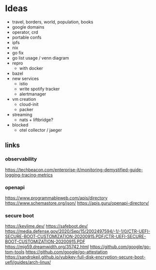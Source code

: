 # Ideas

- travel, borders, world, population, books
- google domains
- operator, crd
- portable confs
- ipfs
- nix
- go fix
- go list usage / venn diagram
- repro
  - with docker
- bazel
- new services
  - istio
  - write spotify tracker
  - alertmanager
- vm creation
  - cloud-init
  - packer
- streaming
  - nats + liftbridge?
- blocked
  - otel collector / jaeger

## links

### observability

https://techbeacon.com/enterprise-it/monitoring-demystified-guide-logging-tracing-metrics

### openapi

https://www.programmableweb.com/apis/directory
https://www.schemastore.org/json/
https://apis.guru/openapi-directory/

### secure boot

https://keylime.dev/
https://safeboot.dev/
https://media.defense.gov/2020/Sep/15/2002497594/-1/-1/0/CTR-UEFI-SECURE-BOOT-CUSTOMIZATION-20200915.PDF/CTR-UEFI-SECURE-BOOT-CUSTOMIZATION-20200915.PDF
https://mjg59.dreamwidth.org/35742.html
https://github.com/google/go-tpm-tools
https://github.com/google/go-attestation
https://sandrokeil.github.io/yubikey-full-disk-encryption-secure-boot-uefi/guides/arch-linux/

